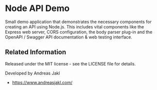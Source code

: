 # Node API Demo

Small demo application that demonstrates the necessary components for creating an API using Node.js. This includes vital components like the Express web server, CORS configuration, the body parser plug-in and the OpenAPI / Swagger API documentation & web testing interface.

## Related Information

Released under the MIT license - see the LICENSE file for details.

Developed by Andreas Jakl

* <https://www.andreasjakl.com/>
